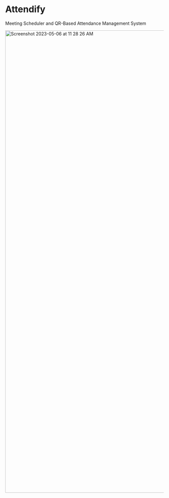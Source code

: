 # Attendify
Meeting Scheduler and QR-Based Attendance Management System

<img width="1463" alt="Screenshot 2023-05-06 at 11 28 26 AM" src="https://user-images.githubusercontent.com/51323046/236633258-c8fa8add-74ec-4eff-9298-08714df1624a.png">

